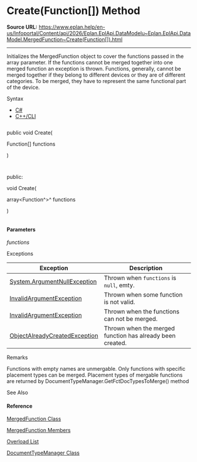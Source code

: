 # Create(Function[]) Method

**Source URL:** https://www.eplan.help/en-us/Infoportal/Content/api/2026/Eplan.EplApi.DataModelu~Eplan.EplApi.DataModel.MergedFunction~Create(Function[]).html

---

Initializes the MergedFunction object to cover the functions passed in the array parameter. If the functions cannot be merged together into one merged function an exception is thrown. Functions, generally, cannot be merged together if they belong to different devices or they are of different categories. To be merged, they have to represent the same functional part of the device.

Syntax

- [C#](#i-syntax-CS)
- [C++/CLI](#i-syntax-CPP2005)

```
```
public void Create( 
   Function[] functions
)
```
```

```
```
public:
void Create( 
   array<Function^>^ functions
)
```
```

#### Parameters

*functions*

Exceptions

| Exception | Description |
| --- | --- |
| [System.ArgumentNullException](#) | Thrown when `functions` is `null`, emty. |
| [InvalidArgumentException](Eplan.EplApi.DataModelu~Eplan.EplApi.DataModel.InvalidArgumentException.html) | Thrown when some function is not valid. |
| [InvalidArgumentException](Eplan.EplApi.DataModelu~Eplan.EplApi.DataModel.InvalidArgumentException.html) | Thrown when the functions can not be merged. |
| [ObjectAlreadyCreatedException](Eplan.EplApi.DataModelu~Eplan.EplApi.DataModel.ObjectAlreadyCreatedException.html) | Thrown when the merged function has already been created. |

Remarks

Functions with empty names are unmergable. Only functions with specific placement types can be merged. Placement types of mergable functions are returned by DocumentTypeManager.GetFctDocTypesToMerge() method



See Also

#### Reference

[MergedFunction Class](Eplan.EplApi.DataModelu~Eplan.EplApi.DataModel.MergedFunction.html)
  
[MergedFunction Members](Eplan.EplApi.DataModelu~Eplan.EplApi.DataModel.MergedFunction_members.html)
  
[Overload List](Eplan.EplApi.DataModelu~Eplan.EplApi.DataModel.MergedFunction~Create.html)
  
[DocumentTypeManager Class](Eplan.EplApi.DataModelu~Eplan.EplApi.DataModel.DocumentTypeManager.html)